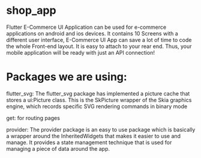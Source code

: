 # shop_app

Flutter E-Commerce UI Application can be used for e-commerce applications on android and ios devices. It contains 10 Screens with a different user interface, E-Commerce UI App can save a lot of time to code the whole Front-end layout. It is easy to attach to your rear end. Thus, your mobile application will be ready with just an API connection!
# Packages we are using:

flutter_svg:
The flutter_svg package has implemented a picture cache that stores a ui:Picture class. This is the SkPicture wrapper of the Skia graphics engine, which records specific SVG rendering commands in binary mode

get:
for routing pages

provider:
The provider package is an easy to use package which is basically a wrapper around the InheritedWidgets that makes it easier to use and manage. It provides a state management technique that is used for managing a piece of data around the app.
